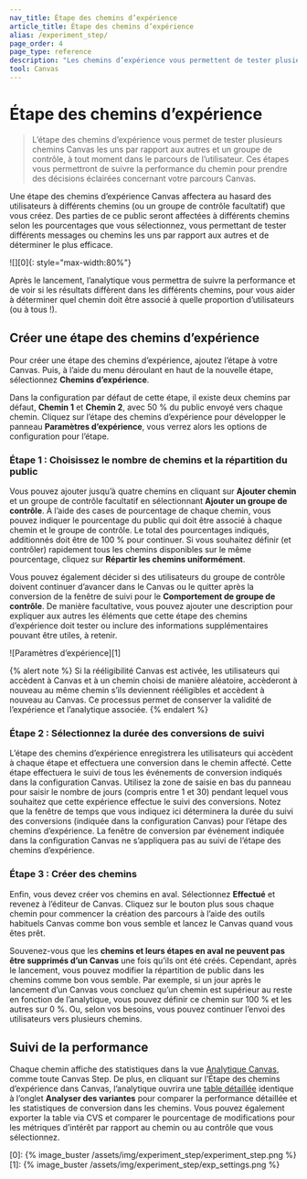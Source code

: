 ```yaml
---
nav_title: Étape des chemins d’expérience
article_title: Étape des chemins d’expérience
alias: /experiment_step/
page_order: 4
page_type: reference
description: "Les chemins d’expérience vous permettent de tester plusieurs chemins Canvas les uns par rapport aux autres et un groupe de contrôle, à tout moment dans le parcours de l’utilisateur."
tool: Canvas
---
```


# Étape des chemins d’expérience

> L’étape des chemins d’expérience vous permet de tester plusieurs chemins Canvas les uns par rapport aux autres et un groupe de contrôle, à tout moment dans le parcours de l’utilisateur. Ces étapes vous permettront de suivre la performance du chemin pour prendre des décisions éclairées concernant votre parcours Canvas.

Une étape des chemins d’expérience Canvas affectera au hasard des utilisateurs à différents chemins (ou un groupe de contrôle facultatif) que vous créez. Des parties de ce public seront affectées à différents chemins selon les pourcentages que vous sélectionnez, vous permettant de tester différents messages ou chemins les uns par rapport aux autres et de déterminer le plus efficace.

![][0]{: style="max-width:80%"}

Après le lancement, l’analytique vous permettra de suivre la performance et de voir si les résultats diffèrent dans les différents chemins, pour vous aider à déterminer quel chemin doit être associé à quelle proportion d’utilisateurs (ou à tous !).


## Créer une étape des chemins d’expérience

Pour créer une étape des chemins d’expérience, ajoutez l’étape à votre Canvas. Puis, à l’aide du menu déroulant en haut de la nouvelle étape, sélectionnez **Chemins d’expérience**.

Dans la configuration par défaut de cette étape, il existe deux chemins par défaut, **Chemin 1** et **Chemin 2**, avec 50 % du public envoyé vers chaque chemin. Cliquez sur l’étape des chemins d’expérience pour développer le panneau **Paramètres d’expérience**, vous verrez alors les options de configuration pour l’étape. 

### Étape 1 : Choisissez le nombre de chemins et la répartition du public

Vous pouvez ajouter jusqu’à quatre chemins en cliquant sur **Ajouter chemin** et un groupe de contrôle facultatif en sélectionnant **Ajouter un groupe de contrôle**. À l’aide des cases de pourcentage de chaque chemin, vous pouvez indiquer le pourcentage du public qui doit être associé à chaque chemin et le groupe de contrôle. Le total des pourcentages indiqués, additionnés doit être de 100 % pour continuer. Si vous souhaitez définir (et contrôler) rapidement tous les chemins disponibles sur le même pourcentage, cliquez sur **Répartir les chemins uniformément**.

Vous pouvez également décider si des utilisateurs du groupe de contrôle doivent continuer d’avancer dans le Canvas ou le quitter après la conversion de la fenêtre de suivi pour le **Comportement de groupe de contrôle**. De manière facultative, vous pouvez ajouter une description pour expliquer aux autres les éléments que cette étape des chemins d’expérience doit tester ou inclure des informations supplémentaires pouvant être utiles, à retenir.

![Paramètres d’expérience][1]

{% alert note %}
Si la rééligibilité Canvas est activée, les utilisateurs qui accèdent à Canvas et à un chemin choisi de manière aléatoire, accèderont à nouveau au même chemin s’ils deviennent rééligibles et accèdent à nouveau au Canvas. Ce processus permet de conserver la validité de l’expérience et l’analytique associée.
{% endalert %}

### Étape 2 : Sélectionnez la durée des conversions de suivi

L’étape des chemins d’expérience enregistrera les utilisateurs qui accèdent à chaque étape et effectuera une conversion dans le chemin affecté. Cette étape effectuera le suivi de tous les événements de conversion indiqués dans la configuration Canvas. Utilisez la zone de saisie en bas du panneau pour saisir le nombre de jours (compris entre 1 et 30) pendant lequel vous souhaitez que cette expérience effectue le suivi des conversions. Notez que la fenêtre de temps que vous indiquez ici déterminera la durée du suivi des conversions (indiquée dans la configuration Canvas) pour l’étape des chemins d’expérience. La fenêtre de conversion par événement indiquée dans la configuration Canvas ne s’appliquera pas au suivi de l’étape des chemins d’expérience. 

### Étape 3 : Créer des chemins

Enfin, vous devez créer vos chemins en aval. Sélectionnez **Effectué** et revenez à l’éditeur de Canvas. Cliquez sur le bouton <i class="fas fa-plus-circle"></i> plus sous chaque chemin pour commencer la création des parcours à l’aide des outils habituels Canvas comme bon vous semble et lancez le Canvas quand vous êtes prêt. 

Souvenez-vous que les **chemins et leurs étapes en aval ne peuvent pas être supprimés d’un Canvas** une fois qu’ils ont été créés. Cependant, après le lancement, vous pouvez modifier la répartition de public dans les chemins comme bon vous semble. Par exemple, si un jour après le lancement d’un Canvas vous concluez qu’un chemin est supérieur au reste en fonction de l’analytique, vous pouvez définir ce chemin sur 100 % et les autres sur 0 %. Ou, selon vos besoins, vous pouvez continuer l’envoi des utilisateurs vers plusieurs chemins.

## Suivi de la performance

Chaque chemin affiche des statistiques dans la vue [Analytique Canvas]({{site.baseurl}}/user_guide/engagement_tools/canvas/get_started/measuring_and_testing_with_canvas_analytics/), comme toute Canvas Step. De plus, en cliquant sur l’Étape des chemins d’expérience dans Canvas, l’analytique ouvrira une [table détaillée]({{site.baseurl}}/user_guide/engagement_tools/canvas/get_started/measuring_and_testing_with_canvas_analytics/#performance-breakdown-by-variant) identique à l’onglet **Analyser des variantes** pour comparer la performance détaillée et les statistiques de conversion dans les chemins. Vous pouvez également exporter la table via CVS et comparer le pourcentage de modifications pour les métriques d’intérêt par rapport au chemin ou au contrôle que vous sélectionnez.

[0]: {% image_buster /assets/img/experiment_step/experiment_step.png %}
[1]: {% image_buster /assets/img/experiment_step/exp_settings.png %}